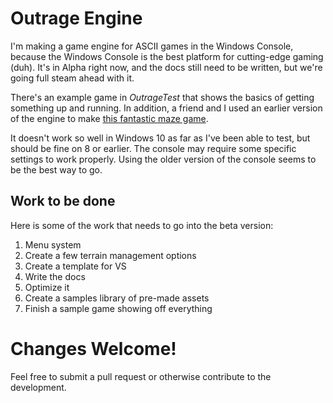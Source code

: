 Outrage Engine
==============

I'm making a game engine for ASCII games in the Windows Console, because the Windows Console is the best platform for cutting-edge gaming (duh). It's in Alpha right now, and the docs still need to be written, but we're going full steam ahead with it.

There's an example game in *OutrageTest* that shows the basics of getting something up and running. In addition, a friend and I used an earlier version of the engine to make [this fantastic maze game](https://github.com/IanWold/ConsoleMazeWoot).

It doesn't work so well in Windows 10 as far as I've been able to test, but should be fine on 8 or earlier. The console may require some specific settings to work properly. Using the older version of the console seems to be the best way to go.

Work to be done
---------------

Here is some of the work that needs to go into the beta version:

1. Menu system
2. Create a few terrain management options
3. Create a template for VS
4. Write the docs
5. Optimize it
6. Create a samples library of pre-made assets
7. Finish a sample game showing off everything

Changes Welcome!
================

Feel free to submit a pull request or otherwise contribute to the development.
